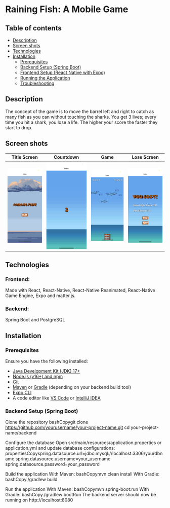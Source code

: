 # Raining Fish: A Mobile Game
## Table of contents
- [Description](#description)
- [Screen shots](#screen-shots)
- [Technologies](#technologies)
- [Installation](#installation)
  - [Prerequisites](#prerequisites)
  - [Backend Setup (Spring Boot)](#backend-setup-(spring-boot))
  - [Frontend Setup (React Native with Expo)](frontend-setup-(react-native-with-expo))
  - [Running the Application](running-the-application)
  - [Troubleshooting](#troubleshoot)

## Description
The concept of the game is to move the barrel left and right to catch as many fish as you can without touching the sharks. You get 3 lives; every time you hit a shark, you lose a life. The higher your score the faster they start to drop.


## Screen shots 

|Title Screen                                                      |   Countdown                                                          |    Game                                                           |   Lose Screen |  
|:----------------------------------------------------------------:|:--------------------------------------------------------------------:|:-----------------------------------------------------------------:|:-------------:| 
|<img src="\assets\TitleIMG.png" alt="Title screen" width="200"/>  | <img src="\assets\CountdownIMG.png" alt="Title screen" width="200"/> | <img src="\assets\GameIMG.png" alt="Title screen" width="200"/>  | <img src="\assets\LostScreenIMG.png" alt="Title screen" width="200"/>|                                                                            


## Technologies 
### Frontend:
Made with React, React-Native, React-Native Reanimated, React-Native Game Engine, Expo and matter.js.
### Backend:
Spring Boot and PostgreSQL


## Installation

### Prerequisites
Ensure you have the following installed:

- [Java Development Kit (JDK) 17+](https://adoptium.net/)
- [Node.js (v16+) and npm](https://nodejs.org/)
- [Git](https://git-scm.com/)
- [Maven](https://maven.apache.org/download.cgi) or [Gradle](https://gradle.org/install/) (depending on your backend build tool)
- [Expo CLI](https://docs.expo.dev/get-started/installation/)
- A code editor like [VS Code](https://code.visualstudio.com/) or [IntelliJ IDEA](https://www.jetbrains.com/idea/)


### Backend Setup (Spring Boot)

Clone the repository
bashCopygit clone https://github.com/yourusername/your-project-name.git
cd your-project-name/backend

Configure the database
Open src/main/resources/application.properties or application.yml and update database configurations:
propertiesCopyspring.datasource.url=jdbc:mysql://localhost:3306/yourdbname
spring.datasource.username=your_username
spring.datasource.password=your_password

Build the application
With Maven:
bashCopymvn clean install
With Gradle:
bashCopy./gradlew build

Run the application
With Maven:
bashCopymvn spring-boot:run
With Gradle:
bashCopy./gradlew bootRun
The backend server should now be running on http://localhost:8080















